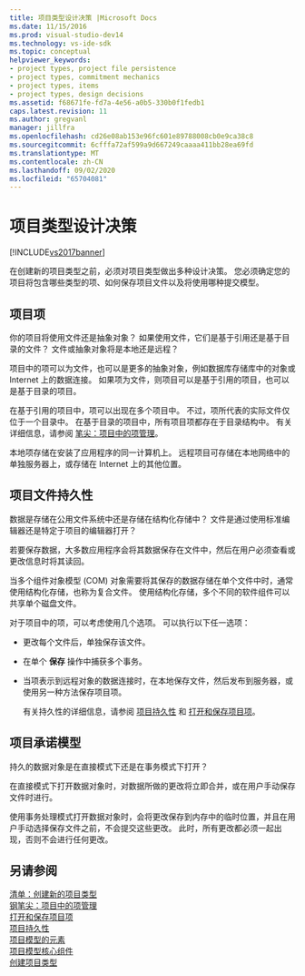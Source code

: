 ```yaml
---
title: 项目类型设计决策 |Microsoft Docs
ms.date: 11/15/2016
ms.prod: visual-studio-dev14
ms.technology: vs-ide-sdk
ms.topic: conceptual
helpviewer_keywords:
- project types, project file persistence
- project types, commitment mechanics
- project types, items
- project types, design decisions
ms.assetid: f68671fe-fd7a-4e56-a0b5-330b0f1fedb1
caps.latest.revision: 11
ms.author: gregvanl
manager: jillfra
ms.openlocfilehash: cd26e08ab153e96fc601e89788008cb0e9ca38c8
ms.sourcegitcommit: 6cfffa72af599a9d667249caaaa411bb28ea69fd
ms.translationtype: MT
ms.contentlocale: zh-CN
ms.lasthandoff: 09/02/2020
ms.locfileid: "65704081"
---
```

# <a name="project-type-design-decisions"></a>项目类型设计决策
[!INCLUDE[vs2017banner](../../includes/vs2017banner.md)]

在创建新的项目类型之前，必须对项目类型做出多种设计决策。 您必须确定您的项目将包含哪些类型的项、如何保存项目文件以及将使用哪种提交模型。  
  
## <a name="project-items"></a>项目项  
 你的项目将使用文件还是抽象对象？ 如果使用文件，它们是基于引用还是基于目录的文件？ 文件或抽象对象将是本地还是远程？  
  
 项目中的项可以为文件，也可以是更多的抽象对象，例如数据库存储库中的对象或 Internet 上的数据连接。 如果项为文件，则项目可以是基于引用的项目，也可以是基于目录的项目。  
  
 在基于引用的项目中，项可以出现在多个项目中。 不过，项所代表的实际文件仅位于一个目录中。 在基于目录的项目中，所有项目项都存在于目录结构中。 有关详细信息，请参阅 [笔尖：项目中的项管理](https://msdn.microsoft.com/762e606b-7f44-4b66-97a1-e30a703654a0)。  
  
 本地项存储在安装了应用程序的同一计算机上。 远程项目可存储在本地网络中的单独服务器上，或存储在 Internet 上的其他位置。  
  
## <a name="project-file-persistence"></a>项目文件持久性  
 数据是存储在公用文件系统中还是存储在结构化存储中？ 文件是通过使用标准编辑器还是特定于项目的编辑器打开？  
  
 若要保存数据，大多数应用程序会将其数据保存在文件中，然后在用户必须查看或更改信息时将其读回。  
  
 当多个组件对象模型 (COM) 对象需要将其保存的数据存储在单个文件中时，通常使用结构化存储，也称为复合文件。 使用结构化存储，多个不同的软件组件可以共享单个磁盘文件。  
  
 对于项目中的项，可以考虑使用几个选项。 可以执行以下任一选项：  
  
- 更改每个文件后，单独保存该文件。  
  
- 在单个 **保存** 操作中捕获多个事务。  
  
- 当项表示到远程对象的数据连接时，在本地保存文件，然后发布到服务器，或使用另一种方法保存项目项。  
  
  有关持久性的详细信息，请参阅 [项目持久性](../../extensibility/internals/project-persistence.md) 和 [打开和保存项目项](../../extensibility/internals/opening-and-saving-project-items.md)。  
  
## <a name="project-commitment-model"></a>项目承诺模型  
 持久的数据对象是在直接模式下还是在事务模式下打开？  
  
 在直接模式下打开数据对象时，对数据所做的更改将立即合并，或在用户手动保存文件时进行。  
  
 使用事务处理模式打开数据对象时，会将更改保存到内存中的临时位置，并且在用户手动选择保存文件之前，不会提交这些更改。 此时，所有更改都必须一起出现，否则不会进行任何更改。  
  
## <a name="see-also"></a>另请参阅  
 [清单：创建新的项目类型](../../extensibility/internals/checklist-creating-new-project-types.md)   
 [钢笔尖：项目中的项管理](https://msdn.microsoft.com/762e606b-7f44-4b66-97a1-e30a703654a0)   
 [打开和保存项目项](../../extensibility/internals/opening-and-saving-project-items.md)   
 [项目持久性](../../extensibility/internals/project-persistence.md)   
 [项目模型的元素](../../extensibility/internals/elements-of-a-project-model.md)   
 [项目模型核心组件](../../extensibility/internals/project-model-core-components.md)   
 [创建项目类型](../../extensibility/internals/creating-project-types.md)

